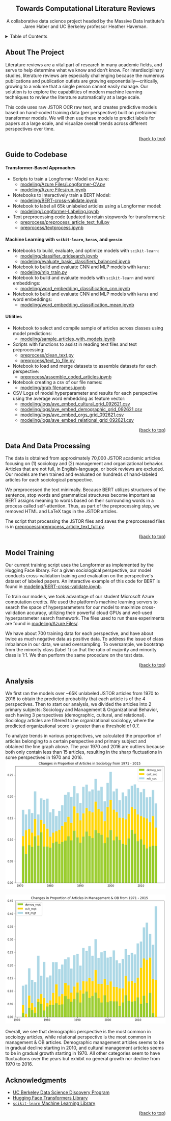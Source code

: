 <div id="top"></div>

<br />
<div align="center">

  <h2 align="center">Towards Computational Literature Reviews</h2>

  <p align="center">
     A collaborative data science project headed by the Massive Data Institute's Jaren Haber and UC Berkeley professor Heather Haveman.
  </p>
</div>



<!-- TABLE OF CONTENTS -->
<details>
  <summary>Table of Contents</summary>
  <ol>
    <li>
      <a href="#about-the-project">About The Project</a>
    </li>
    <li><a href="#important-files">Guide to Codebase</a></li>
    <li><a href="#data-and-data-processing">Data And Data Processing</a></li>
    <li><a href="#model-training">Model Training</a></li>
    <li><a href="#analysis">Analysis</a></li>
    <li><a href="#acknowledgments">Acknowledgments</a></li>
  </ol>
</details>



<!-- ABOUT THE PROJECT -->
## About The Project
Literature reviews are a vital part of research in many academic fields, and serve to help determine what we know and don’t know.  For interdisciplinary studies, literature reviews are especially challenging because the numerous publications and publication outlets are growing exponentially—critically, growing to a volume that a single person cannot easily manage. Our solution is to explore the capabilities of modern machine learning techniques to review the literature automatically at a large scale.


This code uses raw JSTOR OCR raw text, and creates predictive models based on hand-coded training data (per perspective) built on pretrained transformer models. We will then use these models to predict labels for papers at a large scale, and visualize overall trends across different perspectives over time.
<p align="right">(<a href="#top">back to top</a>)</p>


<!-- Guide to Codebase -->
## Guide to Codebase

#### Transformer-Based Approaches
* Scripts to train a Longformer Model on Azure:
    * <a href="modeling/Azure Files/Longformer-CV.py">modeling/Azure Files/Longformer-CV.py</a>
    * <a href="modeling/Azure Files/run.ipynb">modeling/Azure Files/run.ipynb</a>
* Notebooks to interactively train a BERT Model:
    * <a href="modeling/BERT-cross-validate.ipynb">modeling/BERT-cross-validate.ipynb</a>
* Notebook to label all 65k unlabeled articles using a Longformer model:
    * <a href="modeling/Longformer-Labeling.ipynb">modeling/Longformer-Labeling.ipynb</a>
* Text preprocessing code (updated to retain stopwords for transformers):
    * <a href="preprocess/preprocess_article_text_full.py">preprocess/preprocess_article_text_full.py</a>
    * <a href="preprocess/textprocess.ipynb">preprocess/textprocess.ipynb</a>

#### Machine Learning with `scikit-learn`, `keras`, and `gensim`
* Notebooks to build, evaluate, and optimize models with `scikit-learn`:
    * <a href="modeling/classifier_gridsearch.ipynb">modeling/classifier_gridsearch.ipynb</a>
    * <a href="modeling/evaluate_basic_classifiers_balanced.ipynb">modeling/evaluate_basic_classifiers_balanced.ipynb</a>
* Notebook to build and evaluate CNN and MLP models with `keras`:
    * <a href="modeling/mlp_train.py">modeling/mlp_train.py</a>
* Notebook to build and evaluate models with `scikit-learn` and word embeddings:
    * <a href="modeling/word_embedding_classification_cnn.ipynb">modeling/word_embedding_classification_cnn.ipynb</a>
* Notebook to build and evaluate CNN and MLP models with `keras` and word embeddings:
    * <a href="modeling/word_embedding_classification_mean.ipynb">modeling/word_embedding_classification_mean.ipynb</a>

#### Utilities
* Notebook to select and compile sample of articles across classes using model predictions:
    * <a href="modeling/sample_articles_with_models.ipynb">modeling/sample_articles_with_models.ipynb</a>
* Scripts with functions to assist in reading text files and text preprocessing:
    * <a href="preprocess/clean_text.py">preprocess/clean_text.py</a>
    * <a href="preprocess/text_to_file.py">preprocess/text_to_file.py</a>
* Notebook to load and merge datasets to assemble datasets for each perspective:
    * <a href="preprocess/assemble_coded_articles.ipynb">preprocess/assemble_coded_articles.ipynb</a>
* Notebook creating a csv of our file names:
    * <a href="modeling/grab filenames.ipynb">modeling/grab filenames.ipynb</a>
* CSV Logs of model hyperparameter and results for each perspective using the average word embedding as feature vector:
    * <a href="modeling/logs/ave_embed_cultural_grid_092621.csv">modeling/logs/ave_embed_cultural_grid_092621.csv</a>
    * <a href="modeling/logs/ave_embed_demographic_grid_092621.csv">modeling/logs/ave_embed_demographic_grid_092621.csv</a>
    * <a href="modeling/logs/ave_embed_orgs_grid_092621.csv">modeling/logs/ave_embed_orgs_grid_092621.csv</a>
    * <a href="modeling/logs/ave_embed_relational_grid_092621.csv">modeling/logs/ave_embed_relational_grid_092621.csv</a>

<p align="right">(<a href="#top">back to top</a>)</p>


<!-- DataProcessing -->
## Data And Data Processing

The data is obtained from approximately 70,000 JSTOR academic articles focusing on (1) sociology and (2) management and organizational behavior. Articles that are not full, in English-language, or book reviews are excluded. Our models are then trained and evaluated on hundreds of hand-labeled articles for each sociological perspective.

We preprocessed the text minimally. Because BERT utilizes structures of the sentence, stop words and grammatical structures become important as BERT assigns meaning to words based on their surrounding words in a process called self-attention. Thus, as part of the preprocessing step, we removed HTML and LaTeX tags in the JSTOR articles.

The script that processing the JSTOR files and saves the preprocessed files is in [preprocess/preprocess_article_text_full.py](preprocess/preprocess_article_text_full.py).

<p align="right">(<a href="#top">back to top</a>)</p>


<!-- Model Training -->
## Model Training
Our current training script uses the Longformer as implemented by the Hugging Face library. For a given sociological perspective, our model conducts cross-validation training and evaluation on the perspective's dataset of labeled papers. An interactive example of this code for BERT is found in [modeling/BERT-cross-validate.ipynb](modeling/BERT-cross-validate.ipynb).

To train our models, we took advantage of our student Microsoft Azure computation credits. We used the platform’s machine learning servers to search the space of hyperparameters for our model to maximize cross-validation accuracy, utilizing their powerful cloud GPUs and well-used hyperparameter search framework. The files used to run these experiments are found in [modeling/Azure Files/](modeling/Azure%20Files/).

We have about 700 training data for each perspective, and have about twice as much negative data as positive data. To address the issue of class imbalance in our data, we used oversampling. To oversample, we bootstrap from the minority class (label 1) so that the ratio of majority and minority class is 1:1. We then perform the same procedure on the test data.

<p align="right">(<a href="#top">back to top</a>)</p>


<!-- Analysis -->
## Analysis

We first ran the models over ~65K unlabeled JSTOR articles from 1970 to 2016 to obtain the predicted probability that each article is of the 4 perspectives. Then to start our analysis, we divided the articles into 2 primary subjects: Sociology and Management & Organizational Behavior, each having 3 perspectives (demographic, cultural, and relational). Sociology articles are filtered to be organizational sociology, where the predicted organizational score is greater than a threshold of 0.7. 

To analyze trends in various perspectives, we calculated the proportion of articles belonging to a certain perspective and primary subject and obtained the line graph above. The year 1970 and 2016 are outliers because both only contain less than 15 articles, resulting in the sharp fluctuations in some perspectives in 1970 and 2016. 
![Sociological Trends](https://github.com/h2researchgroup/classification/blob/classifier-metrics/figures/SOCTrends_Longformer_Dec2021.png?raw=true)

![Management Trends](https://github.com/h2researchgroup/classification/blob/classifier-metrics/figures/MGTTrends_Longformer_Dec2021.png?raw=true)

Overall, we see that demographic perspective is the most common in sociology articles, while relational perspective is the most common in management & OB articles. Demographic management articles seems to be in gradual decline starting in 2010, and cultural management articles seems to be in gradual growth starting in 1970. All other categories seem to have fluctuations over the years but exhibit no general growth nor decline from 1970 to 2016.


<!-- ACKNOWLEDGMENTS -->
## Acknowledgments

* [UC Berkeley Data Science Discovery Program](http://dsdiscovery.org/)
* [Hugging Face Transformers Library](https://huggingface.co)
* [`scikit-learn` Machine Learning Library](https://scikit-learn.org/stable/)

<p align="right">(<a href="#top">back to top</a>)</p>




